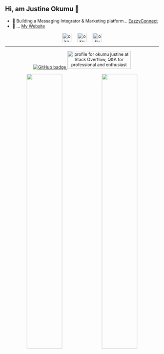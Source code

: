 <h2> Hi, am Justine Okumu 👋 </h2>

- 🔭 Building a Messaging Integrator & Marketing platform... [EazzyConnect](https://eazzyconnect.com)
- 🔭  ... [My Website](http://okumujustine.com/)

</p>
<p align="center">
<a href="https://www.linkedin.com/in/okumu-justine-b4993b13b/" target="blank"><img align="center" src="https://cdn.jsdelivr.net/npm/simple-icons@3.0.1/icons/linkedin.svg" alt="okumujustine" height="30" width="30" /></a> &nbsp; &nbsp;
<a href="https://www.facebook.com/okumu.justine.9/" target="blank"><img align="center" src="https://cdn.jsdelivr.net/npm/simple-icons@3.0.1/icons/facebook.svg" alt="okumujustine" height="30" width="30" /></a>  &nbsp; &nbsp;
<a href="mailto:okumujustine01@gmail.com" target="blank"><img align="center" src="https://cdn.jsdelivr.net/npm/simple-icons@3.0.1/icons/gmail.svg" alt="okumujustine01@gmail.com" height="30" width="30" /></a>
</p>
<hr/>
<p align="center">
  <a href="https://github.com/okumujustine?tab=followers">
    <img src="https://img.shields.io/github/followers/okumujustine?label=Followers&logo=GitHub&style=for-the-badge" alt="GitHub badge" />
  </a>
  <a href="https://stackoverflow.com/users/7869177/okumu-justine"><img  src="https://stackoverflow.com/users/flair/7869177.png" width="208" height="58" alt="profile for okumu justine at Stack Overflow, Q&amp;A for professional and enthusiast programmers" title="profile for okumu justine at Stack Overflow, Q&amp;A for professional and enthusiast programmers"></a>
 </p>
<p align="center">
  <img width="48%" src="https://github-readme-stats.vercel.app/api?username=okumujustine&show_icons=true&theme=tokyo"/>

  <img width="48%" src="https://github-readme-streak-stats.herokuapp.com/?user=okumujustine&theme=tokyo" />
</p>
